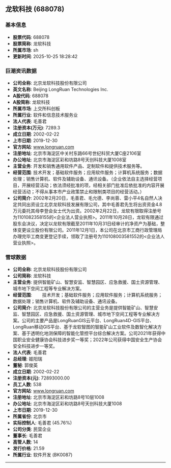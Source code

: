 ## 龙软科技 (688078)

### 基本信息

- **股票代码**: 688078
- **股票简称**: 龙软科技
- **所属市场**: sh
- **更新时间**: 2025-10-25 18:28:42

### 巨潮资讯数据

- **公司全称**: 北京龙软科技股份有限公司
- **英文名称**: Beijing LongRuan Technologies Inc.
- **A股代码**: 688078
- **A股简称**: 龙软科技
- **所属市场**: 上交所科创板
- **所属行业**: 软件和信息技术服务业
- **法人代表**: 毛善君
- **注册资本(万元)**: 7289.3
- **成立日期**: 2002-02-22
- **上市日期**: 2019-12-30
- **官方网站**: www.longruan.com
- **注册地址**: 北京市海淀区中关村东路66号世纪科贸大厦C座2106室
- **办公地址**: 北京市海淀区彩和坊路8号天创科技大厦1008室
- **主营业务**: 开发和销售通用软件产品、定制软件和提供技术服务等。
- **经营范围**: 技术开发；基础软件服务；应用软件服务；计算机系统服务；数据处理；销售计算机、软件及辅助设备、通讯设备。（企业依法自主选择经营项目，开展经营活动；依法须经批准的项，经相关部门批准后依批准的内容开展经营活动；不得从事本市产业政策禁止和限制类项目的经营活动。）
- **公司简介**: 2002年2月20日，毛善君、毛允德、李尚蓉、雷小平4名自然人决定共同出资设立北京龙软科技发展有限公司，其中毛善君先生将出资资金4.8万元委托其母李登会女士代为出资。2002年2月22日，龙软有限取得注册号为1101082358155的<企业法人营业执照>。2011年10月28日，龙软有限通过股东会决议，决定以龙软有限截至2011年10月31日经审计的净资产为基础，整体变更设立股份有限公司。2011年12月1日，本公司在北京市工商行政管理局办理完毕工商变更登记手续，领取了注册号为110108003581552的<企业法人营业执照>。

### 雪球数据

- **公司全称**: 北京龙软科技股份有限公司
- **公司简称**: 龙软科技
- **主营业务**: 提供智能矿山、智慧安监、智慧园区、应急救援、国土资源管理、城市地下空间工程等专业解决方案。
- **经营范围**: 　　技术开发；基础软件服务；应用软件服务；计算机系统服务；数据处理；销售计算机、软件及辅助设备、通讯设备。
- **公司简介**: 北京龙软科技股份有限公司的主营业务是提供智能矿山、智慧安监、智慧园区、应急救援、国土资源管理、城市地下空间工程等专业解决方案。公司的主要产品是LongRuanGIS云平台、LongRuan4D-GIS平台、LongRuan移动GIS平台、基于龙软智图的智能矿山工业软件及数智化解决方案、基于透明化地测保障的智能化管控平台综合解决方案。公司2021年获得中国职业安全健康协会科技进步奖一等奖；2022年公司获得中国安全生产协会安全科技进步一等奖。
- **法人代表**: 毛善君
- **总经理**: 姬阳瑞
- **董秘**: 郭俊英
- **成立日期**: 2002-02-22
- **注册资本(元)**: 72893000.00
- **员工人数**: 538
- **官方网站**: www.longruan.com
- **注册地址**: 北京市海淀区彩和坊路8号10层1008
- **办公地址**: 北京市海淀区彩和坊路8号天创科技大厦1008
- **上市日期**: 2019-12-30
- **所属省份**: 北京市
- **实际控制人**: 毛善君 (45.76%)
- **公司分类**: 民营企业
- **董事长**: 毛善君
- **高管人数**: 14
- **发行价格**: 21.59
- **所属行业**: 软件开发 (BK0087)

---